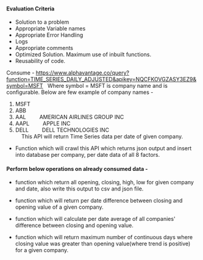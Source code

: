 #### Evaluation Criteria 

- Solution to a problem
- Appropriate Variable names
- Appropriate Error Handling
- Logs
- Appropriate comments
- Optimized Solution. Maximum use of inbuilt functions.
- Reusability of code.

Consume -  https://www.alphavantage.co/query?function=TIME_SERIES_DAILY_ADJUSTED&apikey=NQCFKOVGZASY3EZ9&symbol=MSFT
 
Where symbol = MSFT is company name and is configurable.
Below are few example of company names - 
1) MSFT<br>
2) ABB<br>
3) AAL            AMERICAN AIRLINES GROUP INC<br>
4) AAPL            APPLE INC<br>
5) DELL            DELL TECHNOLOGIES INC<br>
 
 
This API will return Time Series data per date of given company. 
 
- Function which will crawl this API which returns json output and insert into database per company, per date data of all 8 factors.
 
#### Perform below operations on already consumed data -

- function which return all opening, closing, high, low for given company and date, also write this output to csv and json file.

- function which will return per date difference between closing and opening value of a given company.

- function which will calculate per date average of all companies' difference between closing and opening value.

- function which will return maximum number of continuous days where closing value was greater than opening value(where trend is positive) for a given company. 
